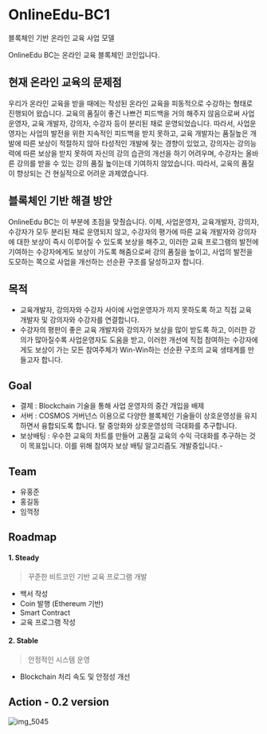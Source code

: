 # OnlineEdu-BC1
블록체인 기반 온라인 교육 사업 모델

OnlineEdu BC는 온라인 교육 블록체인 코인입니다.

## 현재 온라인 교육의 문제점
우리가 온라인 교육을 받을 때에는 작성된 온라인 교육을 피동적으로 수강하는 형태로 진행되어 왔습니다. 교육의 품질이 좋건 나쁘건 피드백을 거의 해주지 않음으로써 사업운영자, 교육 개발자, 강의자, 수강자 등이 분리된 채로 운영되었습니다. 따라서, 사업운영자는 사업의 발전을 위한 지속적인 피드백을 받지 못하고, 교육 개발자는 품질높은 개발에 따른 보상이 적절하지 않아 타성적인 개발에 젖는 경향이 있었고, 강의자는 강의능력에 따른 보상을 받지 못하여 자신의 강의 습관의 개선을 하기 어려우며, 수강자는 올바른 강의를 받을 수 있는 강의 품질 높이는데 기여하지 않았습니다. 따라서, 교육의 품질이 향상되는 건 현실적으로 어려운 과제였습니다.

## 블록체인 기반 해결 방안
OnlineEdu BC는 이 부분에 초점을 맞췄습니다.
이제, 사업운영자, 교육개발자, 강의자, 수강자가 모두 분리된 채로 운영되지 않고, 수강자의 평가에 따른 교육 개발자와 강의자에 대한 보상이 즉시 이루어질 수 있도록 보상을 해주고, 이러한 교육 프로그램의 발전에 기여하는 수강자에게도 보상이 가도록 해줌으로써 강의 품질을 높이고, 사업의 발전을 도모하는 쪽으로 사업을 개선하는 선순환 구조를 달성하고자 합니다.

## 목적
- 교육개발자, 강의자와 수강자 사이에 사업운영자가 끼지 못하도록 하고 직접 교육 개발자 및 강의자와 수강자를 연결합니다.
- 수강자의 평판이 좋은 교육 개발자와 강의자가 보상을 많이 받도록 하고, 이러한 강의가 많아질수록 사업운영자도 도움을 받고, 이러한 개선에 직접 참여하는 수강자에게도 보상이 가는 모든 참여주체가 Win-Win하는 선순환 구조의 교육 생태계를 만들고자 합니다.

## Goal
- 결제 : Blockchain 기술을 통해 사업 운영자의 중간 개입을 배제
- 서버 : COSMOS 거버넌스 이용으로 다양한 블록체인 기술들이 상호운영성을 유지하면서 융합되도록 합니다. 탈 중앙화와 상호운영성의 극대화를 추구합니다.
- 보상배팅 : 우수한 교육의 차트를 만들어 고품질 교육의 수익 극대화를 추구하는 것이 목표입니다. 이를 위해 참여자 보상 배팅 알고리즘도 개발중입니다.- 
## Team

- 유홍준
- 홍길동
- 임꺽정

## Roadmap

#### 1. Steady
> 꾸준한 비트코인 기반 교육 프로그램 개발

- 백서 작성
- Coin 발행 (Ethereum 기반)
- Smart Contract
- 교육 프로그램 작성

#### 2. Stable
> 안정적인 시스템 운영

- Blockchain 처리 속도 및 안정성 개선

## Action - 0.2 version

![img_5045](https://user-images.githubusercontent.com/897510/40751422-a4d3e3f8-649d-11e8-8546-70d297aa9b2e.jpg)
